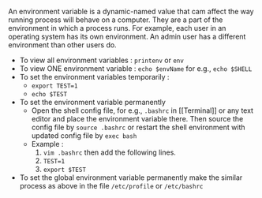An environment variable is a dynamic-named value that cam affect the way running process will behave on a computer. They are a part of the environment in which a process runs. For example, each user in an operating system has its own environment. An admin user has a different environment than other users do.

- To view all environment variables : `printenv` or `env`
- To view ONE environment variable : `echo $envName` for e.g., `echo $SHELL`
- To set the environment variables temporarily : 
	- `export TEST=1`
	- `echo $TEST`
- To set the environment variable permanently 
	- Open the shell config file, for e.g., `.bashrc` in [[Terminal]] or any text editor and place the environment variable there. Then source the config file by `source .bashrc` or restart the shell environment with updated config file by `exec bash`
	- Example : 
		1. `vim .bashrc` then add the following lines.
		2. `TEST=1`
		3. `export $TEST`
- To set the global environment variable permanently make the similar process as above in the file `/etc/profile` or `/etc/bashrc`



